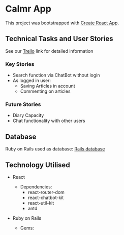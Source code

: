 # Calmr App

This project was bootstrapped with [Create React App](https://github.com/facebook/create-react-app).

## Technical Tasks and User Stories

See our [Trello](https://trello.com/b/AFHSR5yr/calmr-app) link for detailed information

### Key Stories
* Search function via ChatBot without login
* As logged in user:
  * Saving Articles in account
  * Commenting on articles

### Future Stories
* Diary Capacity
* Chat functionality with other users

## Database
Ruby on Rails used as database: [Rails database](https://github.com/lightgreener/calmr)
## Technology Utilised
* React
  * Dependencies:
    * react-router-dom
    * react-chatbot-kit
    * react-util-kit
    * antd 

* Ruby on Rails
  * Gems:
